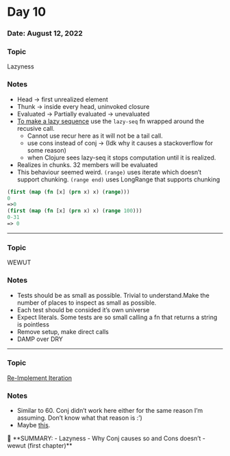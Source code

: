 # Day 10

### Date: August 12, 2022

### Topic

Lazyness

### Notes

- Head → first unrealized element
- Thunk → inside every head, uninvoked closure
- Evaluated → Partially evaluated → unevaluated
- [To make a lazy sequence](https://otee.dev/2022/01/17/lazy-clojure.html) use the `lazy-seq` fn wrapped around the recusive call.
    - Cannot use recur here as it will not be a tail call.
    - use cons instead of conj → (Idk why it causes a stackoverflow for some reason)
    - when Clojure sees lazy-seq it stops computation until it is realized.
- Realizes in chunks. 32 members will be evaluated
- This behaviour seemed weird. `(range)` uses iterate which doesn’t support chunking. `(range end)` uses LongRange that supports chunking

```clojure
(first (map (fn [x] (prn x) x) (range)))
0
=>0
(first (map (fn [x] (prn x) x) (range 100)))
0-31
=> 0
```

---

### Topic

WEWUT

### Notes

- Tests should be as small as possible. Trivial to understand.Make the number of places to inspect as small as possible.
- Each test should be consided it’s own universe
- Expect literals. Some tests are so small calling a fn that returns a string is pointless
- Remove setup, make direct calls
- DAMP over DRY

---

### Topic

[Re-Implement Iteration](https://4clojure.oxal.org/#/problem/62)

### Notes

- Similar to 60. Conj didn’t work here either for the same reason I’m assuming. Don’t know what that reason is :’)
- Maybe [this](https://stackoverflow.com/questions/12389303/clojure-cons-vs-conj-with-lazy-seq#:~:text=Cons%20object%2C%20which%20is%20what,call%20on%20the%20collection%20itself.).

<aside>
📌 **SUMMARY:
- Lazyness
- Why Conj causes so and Cons doesn’t 
-wewut (first chapter)**

</aside>